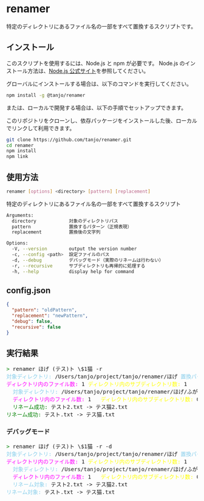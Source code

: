# renamer

特定のディレクトリにあるファイル名の一部をすべて置換するスクリプトです。

## インストール

このスクリプトを使用するには、Node.js と npm が必要です。
Node.js のインストール方法は、[Node.js 公式サイト](https://nodejs.org/)を参照してください。

グローバルにインストールする場合は、以下のコマンドを実行してください。

```sh
npm install -g @tanjo/renamer
```

または、ローカルで開発する場合は、以下の手順でセットアップできます。

このリポジトリをクローンし、依存パッケージをインストールした後、ローカルでリンクして利用できます。

```sh
git clone https://github.com/tanjo/renamer.git
cd renamer
npm install
npm link
```

## 使用方法

```sh
renamer [options] <directory> [pattern] [replacement]
```

特定のディレクトリにあるファイル名の一部をすべて置換するスクリプト

```sh
Arguments:
  directory            対象のディレクトリパス
  pattern              置換するパターン（正規表現）
  replacement          置換後の文字列

Options:
  -V, --version        output the version number
  -c, --config <path>  設定ファイルのパス
  -d, --debug          デバッグモード（実際のリネームは行わない）
  -r, --recursive      サブディレクトリも再帰的に処理する
  -h, --help           display help for command
```

## config.json

```json
{
  "pattern": "oldPattern",
  "replacement": "newPattern",
  "debug": false,
  "recursive": false
}
```

## 実行結果

<pre>
<span style="color:green">></span> renamer ほげ (テス)ト \$1猫 -r
<span style="color:skyblue">対象ディレクトリ:</span> /Users/tanjo/project/tanjo/renamer/ほげ <span style="color:skyblue">置換パターン:</span> /(テス)ト/ <span style="color:skyblue">置換後の文字列:</span> $1猫 <span style="color:yellow">デバッグモード:</span> 有効 <span style="color:yellow">再帰処理:</span> 有効
<span style="color:magenta">ディレクトリ内のファイル数:</span> 1 <span style="color:yellow">ディレクトリ内のサブディレクトリ数:</span> 1
  <span style="color:skyblue">対象ディレクトリ:</span> /Users/tanjo/project/tanjo/renamer/ほげ/ふが   <span style="color:skyblue">置換パターン:</span> /(テス)ト/   <span style="color:skyblue">置換後の文字列:</span> $1猫   <span style="color:yellow">デバッグモード:</span> 有効   <span style="color:yellow">再帰処理:</span> 有効
  <span style="color:magenta">ディレクトリ内のファイル数:</span> 1   <span style="color:yellow">ディレクトリ内のサブディレクトリ数:</span> 0
  <span style="color:green">リネーム成功:</span> テスト2.txt -> テス猫2.txt
<span style="color:green">リネーム成功:</span> テスト.txt -> テス猫.txt
</pre>

### デバッグモード

<pre>
<span style="color:green">></span> renamer ほげ (テス)ト \$1猫 -r -d
<span style="color:skyblue">対象ディレクトリ:</span> /Users/tanjo/project/tanjo/renamer/ほげ <span style="color:skyblue">置換パターン:</span> /(テス)ト/ <span style="color:skyblue">置換後の文字列:</span> $1猫 <span style="color:yellow">デバッグモード:</span> 有効 <span style="color:yellow">再帰処理:</span> 有効
<span style="color:magenta">ディレクトリ内のファイル数:</span> 1 <span style="color:yellow">ディレクトリ内のサブディレクトリ数:</span> 1
  <span style="color:skyblue">対象ディレクトリ:</span> /Users/tanjo/project/tanjo/renamer/ほげ/ふが   <span style="color:skyblue">置換パターン:</span> /(テス)ト/   <span style="color:skyblue">置換後の文字列:</span> $1猫   <span style="color:yellow">デバッグモード:</span> 有効   <span style="color:yellow">再帰処理:</span> 有効
  <span style="color:magenta">ディレクトリ内のファイル数:</span> 1   <span style="color:yellow">ディレクトリ内のサブディレクトリ数:</span> 0
  <span style="color:skyblue">リネーム対象:</span> テスト2.txt -> テス猫2.txt
<span style="color:skyblue">リネーム対象:</span> テスト.txt -> テス猫.txt
</pre>
